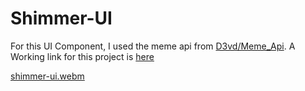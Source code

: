 # Shimmer-UI
For this UI Component, I used the meme api from [D3vd/Meme_Api](https://github.com/D3vd/Meme_Api). A Working link for this project is [here](https://66cae774d4764d7ebacdf3fc--gilded-crostata-3460e9.netlify.app/)

[shimmer-ui.webm](https://github.com/user-attachments/assets/c731b50e-61bb-475a-aff0-a153e16199cd)
